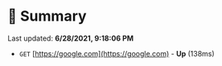 # 📖 Summary
Last updated: **6/28/2021, 9:18:06 PM**

- `GET` [https://google.com](https://google.com) - **Up** (138ms)
